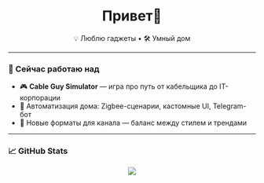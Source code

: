 <h1 align="center">Привет👋</h1>
<p align="center">
  💡 Люблю гаджеты • 🛠️ Умный дом 
</p>

---

### 🚧 Сейчас работаю над

- 🎮 **Cable Guy Simulator** — игра про путь от кабельщика до IT-корпорации
- 🧠 Автоматизация дома: Zigbee-сценарии, кастомные UI, Telegram-бот
- 🎥 Новые форматы для канала — баланс между стилем и трендами

---

### 📈 GitHub Stats

<p align="center">
  <img src="https://github-readme-stats.vercel.app/api?username=fiass&show_icons=true&theme=tokyonight" />
</p>

